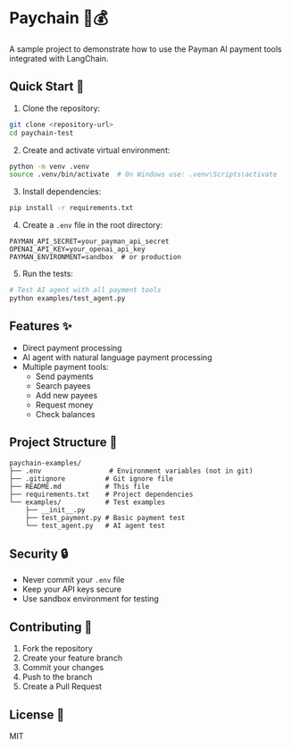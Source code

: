 # Paychain 🔗💰

A sample project to demonstrate how to use the Payman AI payment tools integrated with LangChain.

## Quick Start 🚀

1. Clone the repository:
```bash
git clone <repository-url>
cd paychain-test
```

2. Create and activate virtual environment:
```bash
python -m venv .venv
source .venv/bin/activate  # On Windows use: .venv\Scripts\activate
```

3. Install dependencies:
```bash
pip install -r requirements.txt
```

4. Create a `.env` file in the root directory:
```env
PAYMAN_API_SECRET=your_payman_api_secret
OPENAI_API_KEY=your_openai_api_key
PAYMAN_ENVIRONMENT=sandbox  # or production
```

5. Run the tests:
```bash
# Test AI agent with all payment tools
python examples/test_agent.py
```

## Features ✨

- Direct payment processing
- AI agent with natural language payment processing
- Multiple payment tools:
  - Send payments
  - Search payees
  - Add new payees
  - Request money
  - Check balances

## Project Structure 📁

```
paychain-examples/
├── .env                 # Environment variables (not in git)
├── .gitignore          # Git ignore file
├── README.md           # This file
├── requirements.txt    # Project dependencies
└── examples/           # Test examples
    ├── __init__.py
    ├── test_payment.py # Basic payment test
    └── test_agent.py   # AI agent test
```

## Security 🔒

- Never commit your `.env` file
- Keep your API keys secure
- Use sandbox environment for testing

## Contributing 🤝

1. Fork the repository
2. Create your feature branch
3. Commit your changes
4. Push to the branch
5. Create a Pull Request

## License 📄

MIT 